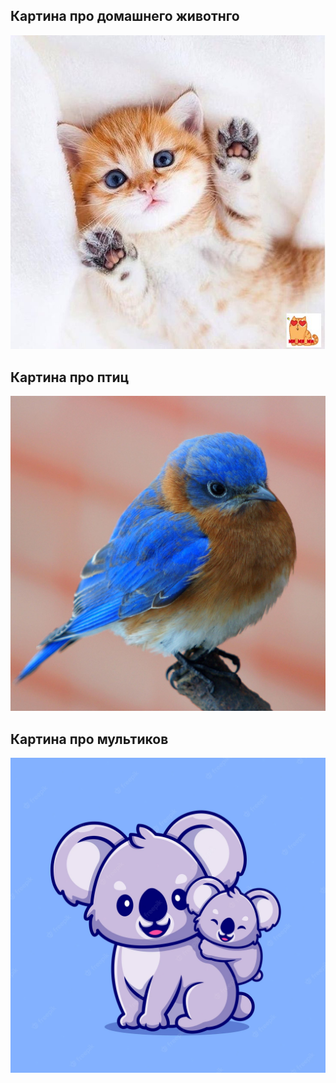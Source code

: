 ## Картина про домашнего животнго
![Milky](Milky.jpg)

## Картина про птиц
![Bird](Bird.jpg)

## Картина про мультиков
![Pretty](cartoon.webp)